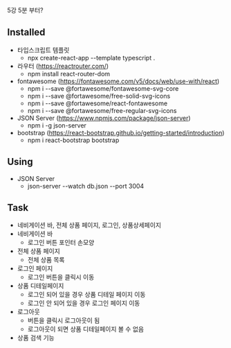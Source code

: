 5강 5분 부터?

## Installed
- 타입스크립트 템플릿
  - npx create-react-app --template typescript .
- 라우터 (https://reactrouter.com/)
  - npm install react-router-dom
- fontawesome (https://fontawesome.com/v5/docs/web/use-with/react)
  - npm i --save @fortawesome/fontawesome-svg-core
  - npm i --save @fortawesome/free-solid-svg-icons
  - npm i --save @fortawesome/react-fontawesome
  - npm i --save @fortawesome/free-regular-svg-icons
- JSON Server (https://www.npmjs.com/package/json-server)
  - npm i -g json-server
- bootstrap (https://react-bootstrap.github.io/getting-started/introduction)
  - npm i react-bootstrap bootstrap
## Using
- JSON Server
  - json-server --watch db.json --port 3004

## Task
- 네비게이션 바, 전체 상품 페이지, 로그인, 상품상세페이지
- 네비게이션 바
  - 로그인 버튼 포인터 손모양
- 전체 상품 페이지
  - 전체 상품 목록
- 로그인 페이지
  - 로그인 버튼을 클릭시 이동 
- 상품 디테일페이지
  - 로그인 되어 있을 경우 상품 디테일 페이지 이동
  - 로그인 안 되어 있을 경우 로그인 페이지 이동
- 로그아웃
  - 버튼을 클릭시 로그아웃이 됨
  - 로그아웃이 되면 상품 디테일페이지 볼 수 없음
- 상품 검색 기능